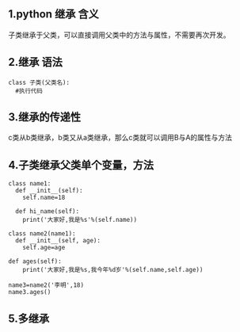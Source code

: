 ## 1.python 继承 含义

子类继承于父类，可以直接调用父类中的方法与属性，不需要再次开发。

## 2.继承 语法

```
class 子类(父类名):
  #执行代码
```

## 3.继承的传递性

c类从b类继承，b类又从a类继承，那么c类就可以调用B与A的属性与方法

## 4.子类继承父类单个变量，方法

```
class name1:
  def __init__(self):
    self.name=18

  def hi_name(self):
    print('大家好,我是%s'%(self.name))

class name2(name1):
  def __init__(self, age):
    self.age=age

def ages(self):
    print('大家好,我是%s,我今年%d岁'%(self.name,self.age))

name3=name2('李明',18)
name3.ages()
```

## 5.多继承
